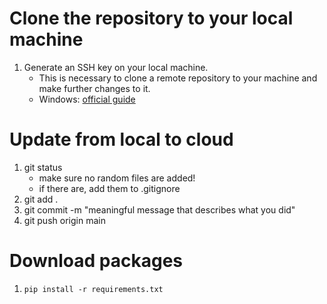 # Clone the repository to your local machine
1. Generate an SSH key on your local machine. 
    - This is necessary to clone a remote repository to your machine and make further changes to it.
    - Windows: [official guide](https://docs.github.com/en/authentication/connecting-to-github-with-ssh/generating-a-new-ssh-key-and-adding-it-to-the-ssh-agent?platform=windows)

# Update from local to cloud
1. git status 
   - make sure no random files are added!
   - if there are, add them to .gitignore
2. git add .
3. git commit -m "meaningful message that describes what you did"
4. git push origin main

# Download packages
1. `pip install -r requirements.txt`